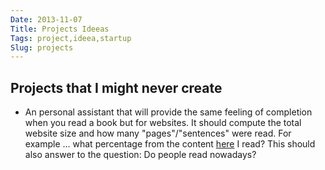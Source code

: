 ```yaml
---
Date: 2013-11-07
Title: Projects Ideeas
Tags: project,ideea,startup
Slug: projects
---
```


## Projects that I might never create

- An personal assistant that will provide the same feeling of completion when you read a book but for websites. It should compute the total website size and how many "pages"/"sentences" were read. For example ... what percentage from the content [here](http://developer.android.com/guide/) I read? This should also answer to the question: Do people read nowadays?